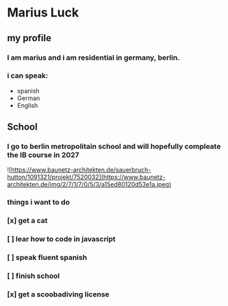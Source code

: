 # Marius Luck
## my profile
### I am marius and i am residential in germany, berlin.
### i can speak:
- spanish
- German
- English
## School
### I go to berlin metropolitain school and will hopefully compleate the IB course in 2027
![https://www.baunetz-architekten.de/sauerbruch-hutton/1091321/projekt/7520032](https://www.baunetz-architekten.de/img/2/7/1/7/0/5/3/a15ed80120d53e1a.jpeg)
### things i want to do
### [x] get a cat
### [ ] lear how to code in javascript
### [ ] speak fluent spanish
### [ ] finish school
### [x] get a scoobadiving license 
